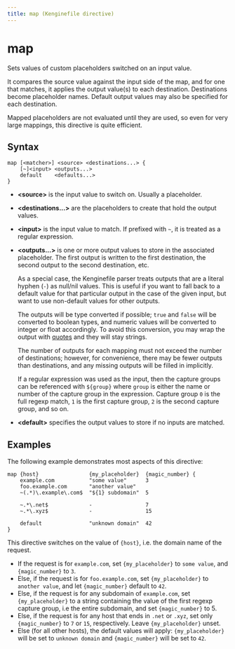 ```yaml
---
title: map (Kenginefile directive)
---
```


# map

Sets values of custom placeholders switched on an input value.

It compares the source value against the input side of the map, and for one that matches, it applies the output value(s) to each destination. Destinations become placeholder names. Default output values may also be specified for each destination.

Mapped placeholders are not evaluated until they are used, so even for very large mappings, this directive is quite efficient.

## Syntax

```kengine-d
map [<matcher>] <source> <destinations...> {
	[~]<input> <outputs...>
	default    <defaults...>
}
```

-   **&lt;source&gt;** is the input value to switch on. Usually a placeholder.

-   **&lt;destinations...&gt;** are the placeholders to create that hold the output values.

-   **&lt;input&gt;** is the input value to match. If prefixed with `~`, it is treated as a regular expression.

-   **&lt;outputs...&gt;** is one or more output values to store in the associated placeholder. The first output is written to the first destination, the second output to the second destination, etc.

    As a special case, the Kenginefile parser treats outputs that are a literal hyphen (`-`) as null/nil values. This is useful if you want to fall back to a default value for that particular output in the case of the given input, but want to use non-default values for other outputs.

    The outputs will be type converted if possible; `true` and `false` will be converted to boolean types, and numeric values will be converted to integer or float accordingly. To avoid this conversion, you may wrap the output with [quotes](/docs/kenginefile/concepts#tokens-and-quotes) and they will stay strings.

    The number of outputs for each mapping must not exceed the number of destinations; however, for convenience, there may be fewer outputs than destinations, and any missing outputs will be filled in implicitly.

    If a regular expression was used as the input, then the capture groups can be referenced with `${group}` where `group` is either the name or number of the capture group in the expression. Capture group `0` is the full regexp match, `1` is the first capture group, `2` is the second capture group, and so on.

-   **&lt;default&gt;** specifies the output values to store if no inputs are matched.

## Examples

The following example demonstrates most aspects of this directive:

```kengine-d
map {host}                {my_placeholder}  {magic_number} {
	example.com           "some value"      3
	foo.example.com       "another value"
	~(.*)\.example\.com$  "${1} subdomain"  5

	~.*\.net$             -                 7
	~.*\.xyz$             -                 15

	default               "unknown domain"  42
}
```

This directive switches on the value of `{host}`, i.e. the domain name of the request.

-   If the request is for `example.com`, set `{my_placeholder}` to `some value`, and `{magic_number}` to `3`.
-   Else, if the request is for `foo.example.com`, set `{my_placeholder}` to `another value`, and let `{magic_number}` default to `42`.
-   Else, if the request is for any subdomain of `example.com`, set `{my_placeholder}` to a string containing the value of the first regexp capture group, i.e the entire subdomain, and set `{magic_number}` to 5.
-   Else, if the request is for any host that ends in `.net` or `.xyz`, set only `{magic_number}` to `7` or `15`, respectively. Leave `{my_placeholder}` unset.
-   Else (for all other hosts), the default values will apply: `{my_placeholder}` will be set to `unknown domain` and `{magic_number}` will be set to `42`.
